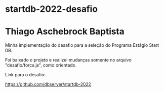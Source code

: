 # startdb-2022-desafio
# Thiago Aschebrock Baptista

Minha implementação do desafio para a seleção do Programa Estágio Start DB.

Foi baixado o projeto e realizei mudanças somente no arquivo "desafio/forca.js", como orientado.

Link para o desafio:

https://github.com/dbserver/startdb-2022
